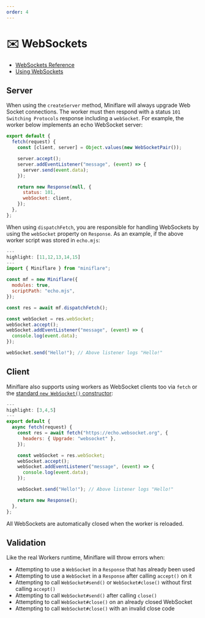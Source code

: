 ```yaml
---
order: 4
---
```


# ✉️ WebSockets

- [WebSockets Reference](https://developers.cloudflare.com/workers/runtime-apis/websockets)
- [Using WebSockets](https://developers.cloudflare.com/workers/learning/using-websockets)

## Server

When using the `createServer` method, Miniflare will always upgrade
Web Socket connections. The worker must then respond with a status
`101 Switching Protocols` response including a `webSocket`. For example, the
worker below implements an echo WebSocket server:

```js
export default {
  fetch(request) {
    const [client, server] = Object.values(new WebSocketPair());

    server.accept();
    server.addEventListener("message", (event) => {
      server.send(event.data);
    });

    return new Response(null, {
      status: 101,
      webSocket: client,
    });
  },
};
```

When using `dispatchFetch`, you are responsible for handling WebSockets by using
the `webSocket` property on `Response`. As an example, if the above worker
script was stored in `echo.mjs`:

```js
---
highlight: [11,12,13,14,15]
---
import { Miniflare } from "miniflare";

const mf = new Miniflare({
  modules: true,
  scriptPath: "echo.mjs",
});

const res = await mf.dispatchFetch();

const webSocket = res.webSocket;
webSocket.accept();
webSocket.addEventListener("message", (event) => {
  console.log(event.data);
});

webSocket.send("Hello!"); // Above listener logs "Hello!"
```

## Client

Miniflare also supports using workers as WebSocket clients too via `fetch` or
the
[standard `new WebSocket()` constructor](https://developer.mozilla.org/en-US/docs/Web/API/WebSocket/WebSocket):

```js
---
highlight: [3,4,5]
---
export default {
  async fetch(request) {
    const res = await fetch("https://echo.websocket.org", {
      headers: { Upgrade: "websocket" },
    });

    const webSocket = res.webSocket;
    webSocket.accept();
    webSocket.addEventListener("message", (event) => {
      console.log(event.data);
    });

    webSocket.send("Hello!"); // Above listener logs "Hello!"

    return new Response();
  },
};
```

All WebSockets are automatically closed when the worker is reloaded.

## Validation

Like the real Workers runtime, Miniflare will throw errors when:

- Attempting to use a `WebSocket` in a `Response` that has already been used
- Attempting to use a `WebSocket` in a `Response` after calling `accept()` on it
- Attempting to call `WebSocket#send()` or `WebSocket#close()` without first
  calling `accept()`
- Attempting to call `WebSocket#send()` after calling `close()`
- Attempting to call `WebSocket#close()` on an already closed WebSocket
- Attempting to call `WebSocket#close()` with an invalid close code
